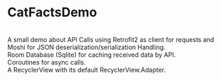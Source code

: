 # CatFactsDemo
<br>A small demo about API Calls using Retrofit2 as client for requests and Moshi for JSON deserialization/serialization Handling.</br> Room Database (Sqlite) for caching received data by API. <br>Coroutines for async calls.</br> A RecyclerView with its default RecyclerView.Adapter.
